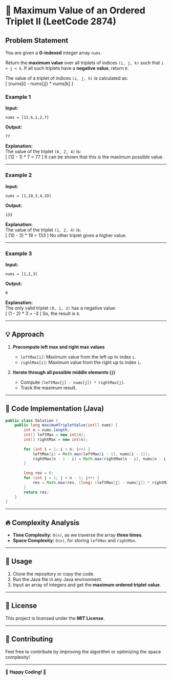 # 🚀 Maximum Value of an Ordered Triplet II (LeetCode 2874)

## Problem Statement  
You are given a **0-indexed** integer array `nums`.  

Return the **maximum value** over all triplets of indices `(i, j, k)` such that `i < j < k`. If all such triplets have a **negative value**, return `0`.  

The value of a triplet of indices `(i, j, k)` is calculated as:  
\[
(nums[i] - nums[j]) * nums[k]
\]

### Example 1  
**Input:**  
```plaintext
nums = [12,6,1,2,7]
```
**Output:**  
```plaintext
77
```
**Explanation:**  
The value of the triplet `(0, 2, 4)` is:  
\[
(12 - 1) * 7 = 77
\]
It can be shown that this is the maximum possible value.

---

### Example 2  
**Input:**  
```plaintext
nums = [1,10,3,4,19]
```
**Output:**  
```plaintext
133
```
**Explanation:**  
The value of the triplet `(1, 2, 4)` is:  
\[
(10 - 3) * 19 = 133
\]
No other triplet gives a higher value.

---

### Example 3  
**Input:**  
```plaintext
nums = [1,2,3]
```
**Output:**  
```plaintext
0
```
**Explanation:**  
The only valid triplet `(0, 1, 2)` has a negative value:  
\[
(1 - 2) * 3 = -3
\]
So, the result is `0`.

---

## 💡 Approach  
1. **Precompute left max and right max values**  
   - `leftMax[i]`: Maximum value from the left up to index `i`.
   - `rightMax[i]`: Maximum value from the right up to index `i`.

2. **Iterate through all possible middle elements (`j`)**  
   - Compute `(leftMax[j] - nums[j]) * rightMax[j]`.
   - Track the maximum result.

---

## 📝 Code Implementation (Java)
```java
public class Solution {
    public long maximumTripletValue(int[] nums) {
        int n = nums.length;
        int[] leftMax = new int[n];
        int[] rightMax = new int[n];
        
        for (int i = 1; i < n; i++) {
            leftMax[i] = Math.max(leftMax[i - 1], nums[i - 1]);
            rightMax[n - 1 - i] = Math.max(rightMax[n - i], nums[n - i]);
        }
        
        long res = 0;
        for (int j = 1; j < n - 1; j++) {
            res = Math.max(res, (long) (leftMax[j] - nums[j]) * rightMax[j]);
        }
        return res;
    }
}
```

---

## 🔥 Complexity Analysis  
- **Time Complexity:** `O(n)`, as we traverse the array **three times**.  
- **Space Complexity:** `O(n)`, for storing `leftMax` and `rightMax`.  

---

## 📌 Usage  
1. Clone the repository or copy the code.  
2. Run the Java file in any Java environment.  
3. Input an array of integers and get the **maximum ordered triplet value**.  

---

## 📜 License  
This project is licensed under the **MIT License**.  

---

## 🚀 Contributing  
Feel free to contribute by improving the algorithm or optimizing the space complexity!  

---

🔗 **Happy Coding! 🚀**
